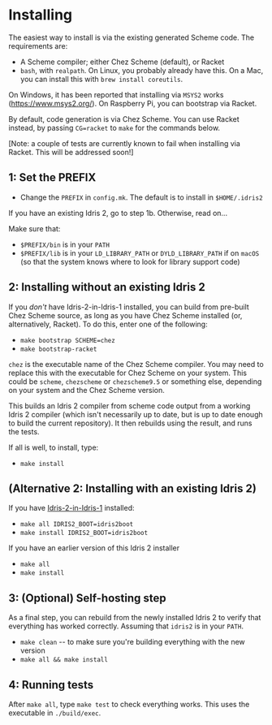 Installing
==========

The easiest way to install is via the existing generated Scheme code. The
requirements are:

* A Scheme compiler; either Chez Scheme (default), or Racket
* `bash`, with `realpath`. On Linux, you probably already have this. On
  a Mac, you can install this with `brew install coreutils`.

On Windows, it has been reported that installing via `MSYS2` works
(https://www.msys2.org/). On Raspberry Pi, you can bootstrap via Racket.

By default, code generation is via Chez Scheme. You can use Racket instead,
by passing `CG=racket` to `make` for the commands below.

[Note: a couple of tests are currently known to fail when installing via
Racket. This will be addressed soon!]

1: Set the PREFIX
-----------------

* Change the `PREFIX` in `config.mk`. The default is to install in
  `$HOME/.idris2`

If you have an existing Idris 2, go to step 1b. Otherwise, read on...

Make sure that:

* `$PREFIX/bin` is in your `PATH`
* `$PREFIX/lib` is in your `LD_LIBRARY_PATH` or `DYLD_LIBRARY_PATH` if on
  `macOS` (so that the system knows where to look for library support code)

2: Installing without an existing Idris 2
------------------------------------------

If you *don't* have Idris-2-in-Idris-1 installed, you can build from pre-built
Chez Scheme source, as long as you have Chez Scheme installed (or,
alternatively, Racket). To do this, enter one of the following:

* `make bootstrap SCHEME=chez`
* `make bootstrap-racket`

`chez` is the executable name of the Chez Scheme compiler.  You may need to
replace this with the executable for Chez Scheme on your system. This could be
`scheme`, `chezscheme` or `chezscheme9.5` or something else, depending on your
system and the Chez Scheme version.

This builds an Idris 2 compiler from scheme code output from a working Idris 2
compiler (which isn't necessarily up to date, but is up to date enough to
build the current repository). It then rebuilds using the result, and runs
the tests.

If all is well, to install, type:

* `make install`

(Alternative 2: Installing with an existing Idris 2)
----------------------------------------------------

If you have [Idris-2-in-Idris-1](https://github.com/edwinb/Idris2-boot)
installed: 

* `make all IDRIS2_BOOT=idris2boot`
* `make install IDRIS2_BOOT=idris2boot`

If you have an earlier version of this Idris 2 installer

* `make all`
* `make install`

3: (Optional) Self-hosting step
-------------------------------

As a final step, you can rebuild from the newly installed Idris 2 to verify
that everything has worked correctly.  Assuming that `idris2` is in your
`PATH`.

* `make clean` -- to make sure you're building everything with the new version
* `make all && make install`

4: Running tests
----------------

After `make all`, type `make test` to check everything works. This uses the
executable in `./build/exec`.
